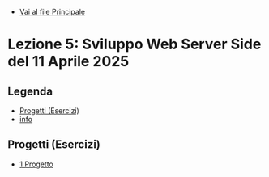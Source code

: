 - [Vai al file Principale](../../Readme.md)

# Lezione 5: Sviluppo Web Server Side del 11 Aprile 2025

## Legenda

- [Progetti (Esercizi)](#progetti-esercizi)
- [info](Mardown/Info.md)

## Progetti (Esercizi)

- [1 Progetto](Progetti/1_Progetto/)